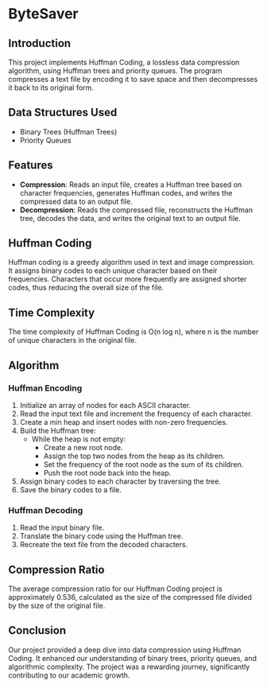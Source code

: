 # ByteSaver

## Introduction
This project implements Huffman Coding, a lossless data compression algorithm, using Huffman trees and priority queues. The program compresses a text file by encoding it to save space and then decompresses it back to its original form.

## Data Structures Used
- Binary Trees (Huffman Trees)
- Priority Queues

## Features
- **Compression**: Reads an input file, creates a Huffman tree based on character frequencies, generates Huffman codes, and writes the compressed data to an output file.
- **Decompression**: Reads the compressed file, reconstructs the Huffman tree, decodes the data, and writes the original text to an output file.

## Huffman Coding
Huffman coding is a greedy algorithm used in text and image compression. It assigns binary codes to each unique character based on their frequencies. Characters that occur more frequently are assigned shorter codes, thus reducing the overall size of the file.

## Time Complexity
The time complexity of Huffman Coding is O(n log n), where n is the number of unique characters in the original file.

## Algorithm

### Huffman Encoding
1. Initialize an array of nodes for each ASCII character.
2. Read the input text file and increment the frequency of each character.
3. Create a min heap and insert nodes with non-zero frequencies.
4. Build the Huffman tree:
   - While the heap is not empty:
     - Create a new root node.
     - Assign the top two nodes from the heap as its children.
     - Set the frequency of the root node as the sum of its children.
     - Push the root node back into the heap.
5. Assign binary codes to each character by traversing the tree.
6. Save the binary codes to a file.

### Huffman Decoding
1. Read the input binary file.
2. Translate the binary code using the Huffman tree.
3. Recreate the text file from the decoded characters.

## Compression Ratio
The average compression ratio for our Huffman Coding project is approximately 0.536, calculated as the size of the compressed file divided by the size of the original file.

## Conclusion
Our project provided a deep dive into data compression using Huffman Coding. It enhanced our understanding of binary trees, priority queues, and algorithmic complexity. The project was a rewarding journey, significantly contributing to our academic growth.
